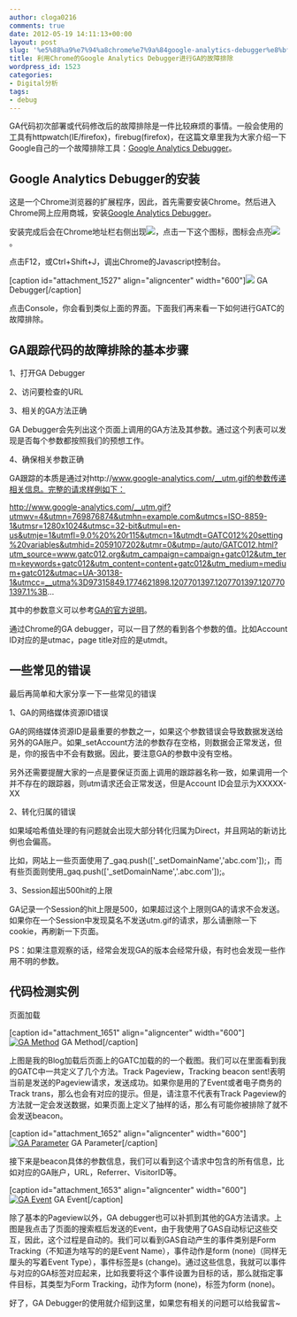 ```yaml
---
author: cloga0216
comments: true
date: 2012-05-19 14:11:13+00:00
layout: post
slug: '%e5%88%a9%e7%94%a8chrome%e7%9a%84google-analytics-debugger%e8%bf%9b%e8%a1%8cga%e7%9a%84%e6%95%85%e9%9a%9c%e6%8e%92%e9%99%a4'
title: 利用Chrome的Google Analytics Debugger进行GA的故障排除
wordpress_id: 1523
categories:
- Digital分析
tags:
- debug
---
```


GA代码初次部署或代码修改后的故障排除是一件比较麻烦的事情。一般会使用的工具有httpwatch(IE/firefox)，firebug(firefox)，在这篇文章里我为大家介绍一下Google自己的一个故障排除工具：[Google Analytics Debugger](https://chrome.google.com/extensions/detail/jnkmfdileelhofjcijamephohjechhna)。


## Google Analytics Debugger的安装


这是一个Chrome浏览器的扩展程序，因此，首先需要安装Chrome。然后进入Chrome网上应用商城，安装[Google Analytics Debugger](https://chrome.google.com/extensions/detail/jnkmfdileelhofjcijamephohjechhna)。

安装完成后会在Chrome地址栏右侧出现[![](http://www.cloga.info/wp-content/uploads/2012/05/111.jpg)](http://www.cloga.info/wp-content/uploads/2012/05/111.jpg)，点击一下这个图标，图标会点亮[![](http://www.cloga.info/wp-content/uploads/2012/05/Icon2.jpg)](http://www.cloga.info/wp-content/uploads/2012/05/Icon2.jpg)。

点击F12，或Ctrl+Shift+J，调出Chrome的Javascript控制台。

[caption id="attachment_1527" align="aligncenter" width="600"][![](http://www.cloga.info/wp-content/uploads/2012/05/console-1024x283.jpg)](http://www.cloga.info/wp-content/uploads/2012/05/console.jpg) GA Debugger[/caption]

点击Console，你会看到类似上面的界面。下面我们再来看一下如何进行GATC的故障排除。<!-- more -->


## GA跟踪代码的故障排除的基本步骤


1、打开GA Debugger

2、访问要检查的URL

3、相关的GA方法正确

GA Debugger会先列出这个页面上调用的GA方法及其参数。通过这个列表可以发现是否每个参数都按照我们的预想工作。

4、确保相关参数正确

GA跟踪的本质是通过对http://www.google-analytics.com/__utm.gif的参数传递相关信息。完整的请求样例如下：

http://www.google-analytics.com/__utm.gif?utmwv=4&utmn=769876874&utmhn=example.com&utmcs=ISO-8859-1&utmsr=1280x1024&utmsc=32-bit&utmul=en-us&utmje=1&utmfl=9.0%20%20r115&utmcn=1&utmdt=GATC012%20setting%20variables&utmhid=2059107202&utmr=0&utmp=/auto/GATC012.html?utm_source=www.gatc012.org&utm_campaign=campaign+gatc012&utm_term=keywords+gatc012&utm_content=content+gatc012&utm_medium=medium+gatc012&utmac=UA-30138-1&utmcc=__utma%3D97315849.1774621898.1207701397.1207701397.1207701397.1%3B...

其中的参数意义可以参考[GA的官方说明](https://developers.google.com/analytics/resources/articles/gaTrackingTroubleshooting#gifParameters)。

通过Chrome的GA debugger，可以一目了然的看到各个参数的值。比如Account ID对应的是utmac，page title对应的是utmdt。


## **一些常见的错误**


最后再简单和大家分享一下一些常见的错误

1、GA的网络媒体资源ID错误

GA的网络媒体资源ID是最重要的参数之一，如果这个参数错误会导致数据发送给另外的GA账户。如果_setAccount方法的参数存在空格，则数据会正常发送，但是，你的报告中不会有数据。因此，要注意GA的参数中没有空格。

另外还需要提醒大家的一点是要保证页面上调用的跟踪器名称一致，如果调用一个并不存在的跟踪器，则utm请求还会正常发送，但是Account ID会显示为XXXXX-XX

2、转化归属的错误

如果域哈希值处理的有问题就会出现大部分转化归属为Direct，并且网站的新访比例也会偏高。

比如，网站上一些页面使用了_gaq.push(['_setDomainName','abc.com']);，而有些页面则使用_gaq.push(['_setDomainName','.abc.com']);。

3、Session超出500hit的上限

GA记录一个Session的hit上限是500，如果超过这个上限则GA的请求不会发送。如果你在一个Session中发现莫名不发送utm.gif的请求，那么请删除一下cookie，再刷新一下页面。

PS：如果注意观察的话，经常会发现GA的版本会经常升级，有时也会发现一些作用不明的参数。


## 代码检测实例


页面加载

[caption id="attachment_1651" align="aligncenter" width="600"][![GA Method](http://www.cloga.info/wp-content/uploads/2012/05/GA-Method-1024x334.jpg)](http://www.cloga.info/wp-content/uploads/2012/05/GA-Method.jpg) GA Method[/caption]

上图是我的Blog加载后页面上的GATC加载的的一个截图。我们可以在里面看到我的GATC中一共定义了几个方法。Track Pageview，Tracking beacon sent!表明当前是发送的Pageview请求，发送成功。如果你是用的了Event或者电子商务的Track trans，那么也会有对应的提示。但是，请注意不代表有Track Pageview的方法就一定会发送数据，如果页面上定义了抽样的话，那么有可能你被排除了就不会发送beacon。

[caption id="attachment_1652" align="aligncenter" width="600"][![GA Parameter](http://www.cloga.info/wp-content/uploads/2012/05/GA-Parameter-1024x348.jpg)](http://www.cloga.info/wp-content/uploads/2012/05/GA-Parameter.jpg) GA Parameter[/caption]

接下来是beacon具体的参数信息，我们可以看到这个请求中包含的所有信息，比如对应的GA账户，URL，Referrer、VisitorID等。

[caption id="attachment_1653" align="aligncenter" width="600"][![GA Event](http://www.cloga.info/wp-content/uploads/2012/05/GA-Event-1024x262.jpg)](http://www.cloga.info/wp-content/uploads/2012/05/GA-Event.jpg) GA Event[/caption]

除了基本的Pageview以外，GA debugger也可以补抓到其他的GA方法请求。上图是我点击了页面的搜索框后发送的Event，由于我使用了GAS自动标记这些交互，因此，这个过程是自动的。我们可以看到GAS自动产生的事件类别是Form Tracking（不知道为啥写的的是Event Name），事件动作是form (none)（同样无厘头的写着Event Type），事件标签是s (change)。通过这些信息，我就可以事件与对应的GA标签对应起来，比如我要将这个事件设置为目标的话，那么就指定事件目标，其类型为Form Tracking，动作为form (none)，标签为form (none)。

好了，GA Debugger的使用就介绍到这里，如果您有相关的问题可以给我留言~
